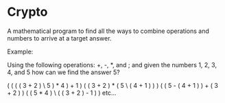 # Crypto
A mathematical program to find all the ways to combine operations and numbers to arrive at a target answer.

Example:

Using the following operations: +, -, *, and \; and given the 
numbers 1, 2, 3, 4, and 5 how can we find the answer 5?

( ( ( ( 3 + 2 ) \ 5 ) * 4 ) + 1 )
( ( 3 + 2 ) * ( 5 \ ( 4 + 1 ) ) )
( ( 5 - ( 4 + 1 ) ) + ( 3 + 2 ) ) 
( ( 5 * 4 ) \ ( ( 3 + 2 ) - 1 ) )
etc...
